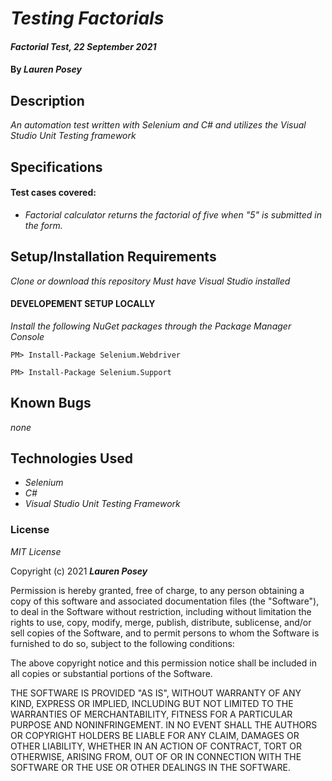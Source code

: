 # _Testing Factorials_

#### _Factorial Test, 22 September 2021_

#### By _**Lauren Posey**_

## Description

_An automation test written with Selenium and C# and utilizes the Visual Studio Unit Testing framework_

## Specifications
#### Test cases covered:
* _Factorial calculator returns the factorial of five when "5" is submitted in the form._

## Setup/Installation Requirements

_Clone or download this repository_
_Must have Visual Studio installed_

#### DEVELOPEMENT SETUP LOCALLY
_Install the following NuGet packages through the Package Manager Console_

```
PM> Install-Package Selenium.Webdriver
```

```
PM> Install-Package Selenium.Support
```

## Known Bugs

_none_

## Technologies Used

* _Selenium_
* _C#_
* _Visual Studio Unit Testing Framework_

### License

*MIT License*

Copyright (c) 2021 **_Lauren Posey_**

Permission is hereby granted, free of charge, to any person obtaining a copy of this software and associated documentation files (the "Software"), to deal in the Software without restriction, including without limitation the rights to use, copy, modify, merge, publish, distribute, sublicense, and/or sell copies of the Software, and to permit persons to whom the Software is furnished to do so, subject to the following conditions:

The above copyright notice and this permission notice shall be included in all copies or substantial portions of the Software.

THE SOFTWARE IS PROVIDED "AS IS", WITHOUT WARRANTY OF ANY KIND, EXPRESS OR IMPLIED, INCLUDING BUT NOT LIMITED TO THE WARRANTIES OF MERCHANTABILITY, FITNESS FOR A PARTICULAR PURPOSE AND NONINFRINGEMENT. IN NO EVENT SHALL THE AUTHORS OR COPYRIGHT HOLDERS BE LIABLE FOR ANY CLAIM, DAMAGES OR OTHER LIABILITY, WHETHER IN AN ACTION OF CONTRACT, TORT OR OTHERWISE, ARISING FROM, OUT OF OR IN CONNECTION WITH THE SOFTWARE OR THE USE OR OTHER DEALINGS IN THE SOFTWARE.

